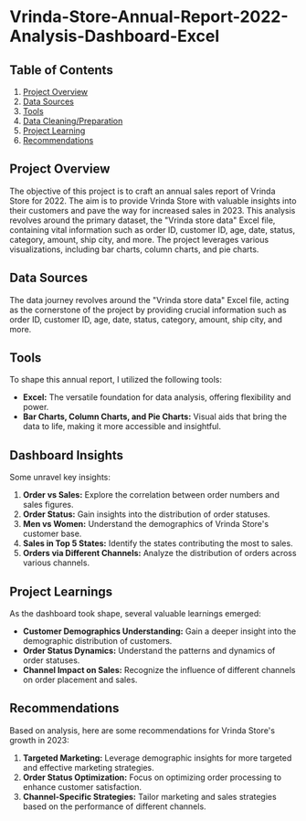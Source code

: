 # Vrinda-Store-Annual-Report-2022-Analysis-Dashboard-Excel

## Table of Contents

1. [Project Overview](#project-overview)
2. [Data Sources](#data-sources)
3. [Tools](#tools)
4. [Data Cleaning/Preparation](#data-cleaningpreparation)
5. [Project Learning](#project-learning)
6. [Recommendations](#recommendations)

## Project Overview
The objective of this project  is to craft an annual sales report of Vrinda Store for 2022. The aim is to provide Vrinda Store with valuable insights into their customers and pave the way for increased sales in 2023. This analysis revolves around the primary dataset, the "Vrinda store data" Excel file, containing vital information such as order ID, customer ID, age, date, status, category, amount, ship city, and more. The project leverages various visualizations, including bar charts, column charts, and pie charts.

## Data Sources
The data journey revolves around the "Vrinda store data" Excel file, acting as the cornerstone of the project by providing crucial information such as order ID, customer ID, age, date, status, category, amount, ship city, and more.

## Tools
To shape this annual report, I utilized the following tools:

- **Excel:** The versatile foundation for data analysis, offering flexibility and power.
- **Bar Charts, Column Charts, and Pie Charts:** Visual aids that bring the data to life, making it more accessible and insightful.

## Dashboard Insights
Some unravel key insights:

1. **Order vs Sales:** Explore the correlation between order numbers and sales figures.
2. **Order Status:** Gain insights into the distribution of order statuses.
3. **Men vs Women:** Understand the demographics of Vrinda Store's customer base.
4. **Sales in Top 5 States:** Identify the states contributing the most to sales.
5. **Orders via Different Channels:** Analyze the distribution of orders across various channels.

## Project Learnings
As the dashboard took shape, several valuable learnings emerged:

- **Customer Demographics Understanding:** Gain a deeper insight into the demographic distribution of customers.
- **Order Status Dynamics:** Understand the patterns and dynamics of order statuses.
- **Channel Impact on Sales:** Recognize the influence of different channels on order placement and sales.

## Recommendations
Based on analysis, here are some recommendations for Vrinda Store's growth in 2023:

1. **Targeted Marketing:** Leverage demographic insights for more targeted and effective marketing strategies.
2. **Order Status Optimization:** Focus on optimizing order processing to enhance customer satisfaction.
3. **Channel-Specific Strategies:** Tailor marketing and sales strategies based on the performance of different channels.

